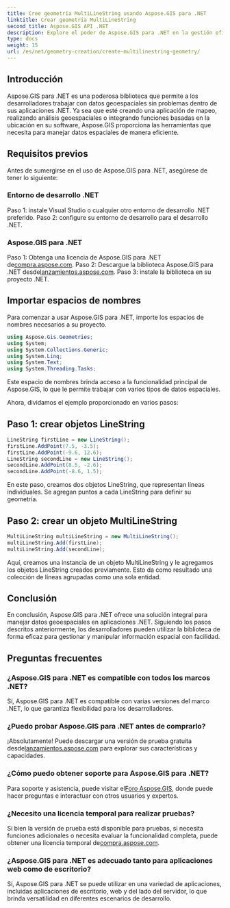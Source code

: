 ```yaml
---
title: Cree geometría MultiLineString usando Aspose.GIS para .NET
linktitle: Crear geometría MultiLineString
second_title: Aspose.GIS API .NET
description: Explore el poder de Aspose.GIS para .NET en la gestión eficiente de datos geoespaciales. Descárguelo ahora para disfrutar de una experiencia perfecta.
type: docs
weight: 15
url: /es/net/geometry-creation/create-multilinestring-geometry/
---
```

## Introducción
Aspose.GIS para .NET es una poderosa biblioteca que permite a los desarrolladores trabajar con datos geoespaciales sin problemas dentro de sus aplicaciones .NET. Ya sea que esté creando una aplicación de mapeo, realizando análisis geoespaciales o integrando funciones basadas en la ubicación en su software, Aspose.GIS proporciona las herramientas que necesita para manejar datos espaciales de manera eficiente.
## Requisitos previos
Antes de sumergirse en el uso de Aspose.GIS para .NET, asegúrese de tener lo siguiente:
### Entorno de desarrollo .NET
Paso 1: instale Visual Studio o cualquier otro entorno de desarrollo .NET preferido.
Paso 2: configure su entorno de desarrollo para el desarrollo .NET.
### Aspose.GIS para .NET
 Paso 1: Obtenga una licencia de Aspose.GIS para .NET de[compra.aspose.com](https://purchase.aspose.com/buy).
 Paso 2: Descargue la biblioteca Aspose.GIS para .NET desde[lanzamientos.aspose.com](https://releases.aspose.com/gis/net/).
Paso 3: instale la biblioteca en su proyecto .NET.

## Importar espacios de nombres
Para comenzar a usar Aspose.GIS para .NET, importe los espacios de nombres necesarios a su proyecto.

```csharp
using Aspose.Gis.Geometries;
using System;
using System.Collections.Generic;
using System.Linq;
using System.Text;
using System.Threading.Tasks;
```
Este espacio de nombres brinda acceso a la funcionalidad principal de Aspose.GIS, lo que le permite trabajar con varios tipos de datos espaciales.

Ahora, dividamos el ejemplo proporcionado en varios pasos:
## Paso 1: crear objetos LineString
```csharp
LineString firstLine = new LineString();
firstLine.AddPoint(7.5, -3.5);
firstLine.AddPoint(-9.6, 12.6);
LineString secondLine = new LineString();
secondLine.AddPoint(8.5, -2.6);
secondLine.AddPoint(-8.6, 1.5);
```
En este paso, creamos dos objetos LineString, que representan líneas individuales. Se agregan puntos a cada LineString para definir su geometría.
## Paso 2: crear un objeto MultiLineString
```csharp
MultiLineString multiLineString = new MultiLineString();
multiLineString.Add(firstLine);
multiLineString.Add(secondLine);
```
Aquí, creamos una instancia de un objeto MultiLineString y le agregamos los objetos LineString creados previamente. Esto da como resultado una colección de líneas agrupadas como una sola entidad.

## Conclusión
En conclusión, Aspose.GIS para .NET ofrece una solución integral para manejar datos geoespaciales en aplicaciones .NET. Siguiendo los pasos descritos anteriormente, los desarrolladores pueden utilizar la biblioteca de forma eficaz para gestionar y manipular información espacial con facilidad.
## Preguntas frecuentes
### ¿Aspose.GIS para .NET es compatible con todos los marcos .NET?
Sí, Aspose.GIS para .NET es compatible con varias versiones del marco .NET, lo que garantiza flexibilidad para los desarrolladores.
### ¿Puedo probar Aspose.GIS para .NET antes de comprarlo?
 ¡Absolutamente! Puede descargar una versión de prueba gratuita desde[lanzamientos.aspose.com](https://releases.aspose.com/) para explorar sus características y capacidades.
### ¿Cómo puedo obtener soporte para Aspose.GIS para .NET?
 Para soporte y asistencia, puede visitar el[Foro Aspose.GIS](https://forum.aspose.com/c/gis/33), donde puede hacer preguntas e interactuar con otros usuarios y expertos.
### ¿Necesito una licencia temporal para realizar pruebas?
Si bien la versión de prueba está disponible para pruebas, si necesita funciones adicionales o necesita evaluar la funcionalidad completa, puede obtener una licencia temporal de[compra.aspose.com](https://purchase.aspose.com/temporary-license/).
### ¿Aspose.GIS para .NET es adecuado tanto para aplicaciones web como de escritorio?
Sí, Aspose.GIS para .NET se puede utilizar en una variedad de aplicaciones, incluidas aplicaciones de escritorio, web y del lado del servidor, lo que brinda versatilidad en diferentes escenarios de desarrollo.